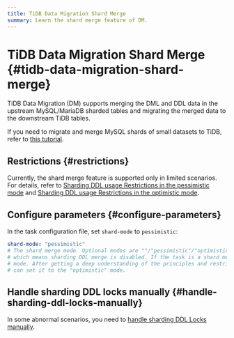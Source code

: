 ```yaml
---
title: TiDB Data Migration Shard Merge
summary: Learn the shard merge feature of DM.
---
```


# TiDB Data Migration Shard Merge {#tidb-data-migration-shard-merge}

TiDB Data Migration (DM) supports merging the DML and DDL data in the upstream MySQL/MariaDB sharded tables and migrating the merged data to the downstream TiDB tables.

If you need to migrate and merge MySQL shards of small datasets to TiDB, refer to [this tutorial](/migrate-small-mysql-shards-to-tidb.md).

## Restrictions {#restrictions}

Currently, the shard merge feature is supported only in limited scenarios. For details, refer to [Sharding DDL usage Restrictions in the pessimistic mode](/dm/feature-shard-merge-pessimistic.md#restrictions) and [Sharding DDL usage Restrictions in the optimistic mode](/dm/feature-shard-merge-optimistic.md#restrictions).

## Configure parameters {#configure-parameters}

In the task configuration file, set `shard-mode` to `pessimistic`:

```yaml
shard-mode: "pessimistic"
# The shard merge mode. Optional modes are ""/"pessimistic"/"optimistic". The "" mode is used by default
# which means sharding DDL merge is disabled. If the task is a shard merge task, set it to the "pessimistic"
# mode. After getting a deep understanding of the principles and restrictions of the "optimistic" mode, you
# can set it to the "optimistic" mode.
```

## Handle sharding DDL locks manually {#handle-sharding-ddl-locks-manually}

In some abnormal scenarios, you need to [handle sharding DDL Locks manually](/dm/manually-handling-sharding-ddl-locks.md).
